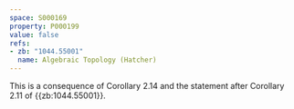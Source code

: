 ```yaml
---
space: S000169
property: P000199
value: false
refs:
- zb: "1044.55001"
  name: Algebraic Topology (Hatcher)
---
```

This is a consequence of Corollary 2.14 and the statement after Corollary 2.11 of {{zb:1044.55001}}.
